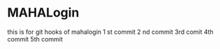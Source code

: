 # MAHALogin
this is for git hooks  of mahalogin
1 st commit
2 nd commit
3rd comit
4th commit
5th commit

